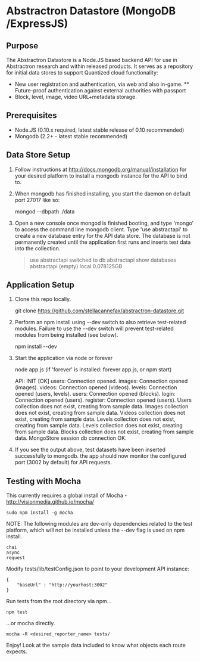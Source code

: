 # Abstractron Datastore (MongoDB /ExpressJS)

## Purpose

The Abstractron Datastore is a Node.JS based backend API for use in Abstractron research and within released products. It serves as a repository for initial data stores to support Quantized cloud functionality:

* New user registration and authentication, via web and also in-game.
** Future-proof authentication against external authorities with passport
* Block, level, image, video URL+metadata storage.

## Prerequisites
* Node.JS (0.10.x required, latest stable release of 0.10 recommended)
* Mongodb (2.2+ - latest stable recommended)

## Data Store Setup

1) Follow instructions at http://docs.mongodb.org/manual/installation for your desired platform to install a mongodb instance for the API to bind to.

2) When mongodb has finished installing, you start the daemon on default port 27017 like so:

    mongod --dbpath ./data
    
3) Open a new console once mongod is finished booting, and type 'mongo' to access the command line mongodb client. Type 'use abstractapi' to create a new database entry for the API data store. The database is not permanently created until the application first runs and inserts test data into the collection.

    > use abstractapi
    switched to db abstractapi
    > show databases
    abstractapi (empty)
    local   0.078125GB

## Application Setup

1) Clone this repo locally.

    git clone https://github.com/stellacannefax/abstractron-datastore.git 
    
2) Perform an npm install using --dev switch to also retrieve test-related modules. Failure to use the --dev switch will prevent test-related modules from being installed (see below).

    npm install --dev
    
3) Start the application via node or forever

    node app.js  (if 'forever' is installed: forever app.js, or npm start)
    
    API: INIT [OK]
    users: Connection opened.
    images: Connection opened (images).
    videos: Connection opened (videos).
    levels: Connection opened (users, levels).
    users: Connection opened (blocks).
    login: Connection opened (users).
    register: Connection opened (users).
    Users collection does not exist, creating from sample data.
    Images collection does not exist, creating from sample data.
    Videos collection does not exist, creating from sample data.
    Levels collection does not exist, creating from sample data.
    Levels collection does not exist, creating from sample data.
    Blocks collection does not exist, creating from sample data.
    MongoStore session db connection OK.
    
4) If you see the output above, test datasets have been inserted successfully to mongodb. the app should now monitor the configured port (3002 by default) for API requests.
    
## Testing with Mocha

This currently requires a global install of Mocha - http://visionmedia.github.io/mocha/

	sudo npm install -g mocha


NOTE: The following modules are dev-only dependencies related to the test platform, which will not be installed unless the --dev flag is used on npm install.
	
    chai
    async
    request
    
Modify tests/lib/testConfig.json to point to your development API instance:

    {
        "baseUrl" : "http://yourhost:3002"
    }

Run tests from the root directory via npm...

    npm test
    
...or mocha directly.

    mocha -R <desired_reporter_name> tests/


Enjoy!  Look at the sample data included to know what objects each route expects.
